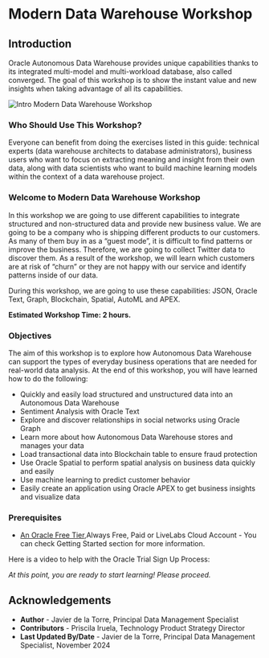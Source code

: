 # Modern Data Warehouse Workshop

## Introduction

Oracle Autonomous Data Warehouse provides unique capabilities thanks to its integrated multi-model and multi-workload database, also called converged. The goal of this workshop is to show the instant value and new insights when taking advantage of all its capabilities.

![Intro Modern Data Warehouse Workshop](./images/converged.png)

### **Who Should Use This Workshop?**

Everyone can benefit from doing the exercises listed in this guide: technical experts (data warehouse architects to database administrators), business users who want to focus on extracting meaning and insight from their own data, along with data scientists who want to build machine learning models within the context of a data warehouse project.


### **Welcome to Modern Data Warehouse Workshop**

In this workshop we are going to use different capabilities to integrate structured and non-structured data and provide new business value. We are going to be a company who is shipping different products to our customers. As many of them buy in as a “guest mode”, it is difficult to find patterns or improve the business. Therefore, we are going to collect Twitter data to discover them. As a result of the workshop, we will learn which customers are at risk of “churn” or they are not happy with our service and identify patterns inside of our data.

During this workshop, we are going to use these capabilities: JSON, Oracle Text, Graph, Blockchain, Spatial, AutoML and APEX.


**Estimated Workshop Time: 2 hours.**

### Objectives

The aim of this workshop is to explore how Autonomous Data Warehouse can support the types of everyday business operations that are needed for real-world data analysis. At the end of this workshop, you will have learned how to do the following:

* Quickly and easily load structured and unstructured data into an Autonomous Data Warehouse
* Sentiment Analysis with Oracle Text 
* Explore and discover relationships in social networks using Oracle Graph
* Learn more about how Autonomous Data Warehouse stores and manages your data
* Load transactional data into Blockchain table to ensure fraud protection 
* Use Oracle Spatial to perform spatial analysis on business data quickly and easily
* Use machine learning to predict customer behavior 
* Easily create an application using Oracle APEX to get business insights and visualize data


### Prerequisites

* [An Oracle Free Tier](https://bit.ly/free-tier-1207),Always Free, Paid or LiveLabs Cloud Account - You can check Getting Started section for more information.

Here is a video to help with the Oracle Trial Sign Up Process:
[](youtube:4U-0SumNz6w)


*At this point, you are ready to start learning! Please proceed.*

## Acknowledgements
* **Author** - Javier de la Torre, Principal Data Management Specialist
* **Contributors** - Priscila Iruela, Technology Product Strategy Director
* **Last Updated By/Date** - Javier de la Torre, Principal Data Management Specialist, November 2024



